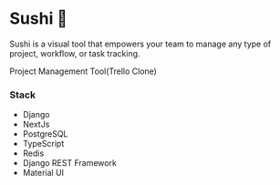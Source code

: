 # Sushi 🍣

Sushi is a visual tool that empowers your team to manage any type of project, workflow, or task tracking.

Project Management Tool(Trello Clone)

### Stack

- Django
- NextJs
- PostgreSQL
- TypeScript
- Redis
- Django REST Framework
- Material UI

